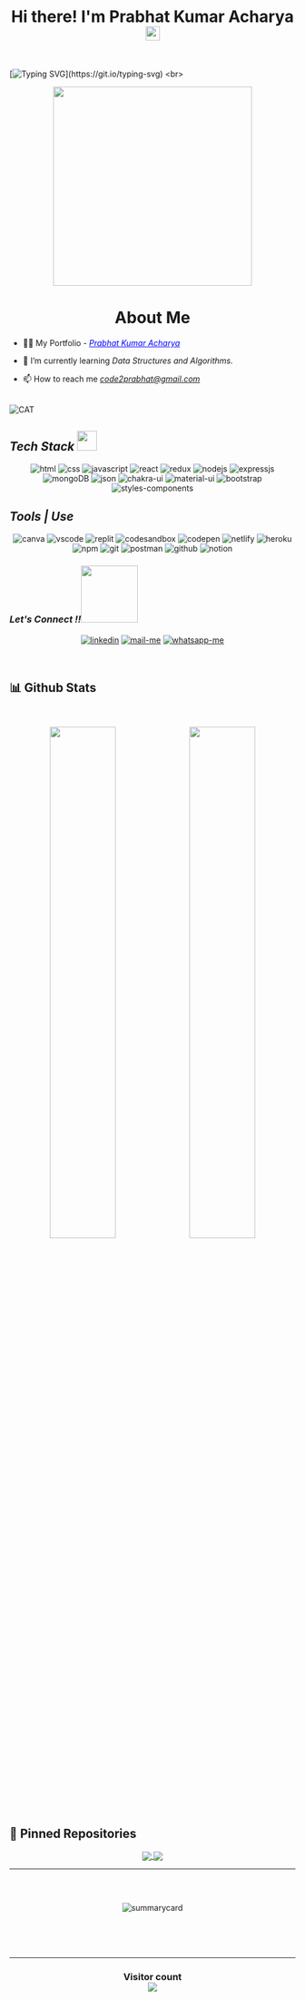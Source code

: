 <h1 align="center">Hi there! <span color="blue">I'm Prabhat Kumar Acharya</span> <img src="https://media.giphy.com/media/hvRJCLFzcasrR4ia7z/giphy.gif" width="25px"> </h1>
 <br>
   
 [![Typing SVG](https://readme-typing-svg.herokuapp.com?font=comfortaa&color=016EEA&size=24&width=500&lines=Currently+Learning+Full-Stack+Web+Development;Nice+to+meet+you...)](https://git.io/typing-svg)
  <br>
  
<!--   <p align="center" ><img  style="width: 500px;" src="https://egensoftwares.com/wp-content/uploads/2021/08/mern.png"/></p> -->
<!--  <p align="center" ><img  style="width: 500px;" src="https://res.cloudinary.com/practicaldev/image/fetch/s--goETGOXU--/c_limit%2Cf_auto%2Cfl_progressive%2Cq_66%2Cw_880/https://dev-to-uploads.s3.amazonaws.com/i/x3x5w638kkixi9s3h3vw.gif"/></p> -->
 <p align="center" ><img  style="width: 350px;height:350px" src="https://camo.githubusercontent.com/992babdffd8c74a1502de375fbdf7e4d54773242/68747470733a2f2f6d656469612e67697068792e636f6d2f6d656469612f53576f536b4e36447854737a71494b4571762f67697068792e676966"/></p>
   
 <h1 align="center" style=" align-items: center; border-radius: 50%; width: 100%">  About Me </h1> 

- 👨‍💻 My Portfolio - <a href="https://portfolio-prabhat.netlify.app/" style="color:blue; textDecoration:none;" target="_blank"><i>Prabhat Kumar Acharya</i></a>

- 🌱 I’m currently learning *Data Structures and Algorithms.*

- 📫 How to reach me *code2prabhat@gmail.com*

<br/>

<img src="https://camo.githubusercontent.com/f39b0dbcd5bef1a1d1a44021c77144bfe0480dbd8a9e809b83d955fb35fd5fea/68747470733a2f2f6d65646961322e67697068792e636f6d2f686561646572732f4769744875622f77385a4a4c744a626d7570682e676966" alt="CAT"/>

<br/>

<h2><i>Tech Stack <img src="https://camo.githubusercontent.com/beb64ff21c883e318e4f5db5231c2ba4175705bea1c9249e82a41ab375db4f75/68747470733a2f2f6d65646961322e67697068792e636f6d2f6d656469612f51737347456d706b79454f684243623765312f67697068792e6769663f6369643d656366303565343761306e336769316266716e74716d6f62386739616964316f796a327772336473336d67373030626c267269643d67697068792e676966" width="35"/></i></h2>

<p align="center">
  <img src="https://img.shields.io/badge/html5-%23E34F26.svg?style=for-the-badge&logo=html5&logoColor=white" alt="html"/>
  <img src="https://img.shields.io/badge/css3-%231572B6.svg?style=for-the-badge&logo=css3&logoColor=white" alt="css"/>
  <img src="https://img.shields.io/badge/javascript-%23323330.svg?style=for-the-badge&logo=javascript&logoColor=%23F7DF1E" alt="javascript"/>
  <img src="https://img.shields.io/badge/react-%2320232a.svg?style=for-the-badge&logo=react&logoColor=%2361DAFB" alt="react"/>
  <img src="https://img.shields.io/badge/redux-%23593d88.svg?style=for-the-badge&logo=redux&logoColor=white" alt="redux"/>
  <img src="https://img.shields.io/badge/Node.js-339933?style=for-the-badge&logo=nodedotjs&logoColor=white" alt="nodejs" />
  <img src="https://img.shields.io/badge/express.js-%23404d59.svg?style=for-the-badge&logo=express&logoColor=%2361DAFB" alt="expressjs" />
  <img src="https://img.shields.io/badge/MongoDB-%234ea94b.svg?style=for-the-badge&logo=mongodb&logoColor=white" alt="mongoDB" />
  <img src="https://img.shields.io/badge/json-5E5C5C?style=for-the-badge&logo=json&logoColor=white" alt="json" />
  <img src="https://img.shields.io/badge/Chakra--UI-319795?style=for-the-badge&logo=chakra-ui&logoColor=white" alt="chakra-ui" />
  <img src="https://img.shields.io/badge/Material%20UI-007FFF?style=for-the-badge&logo=mui&logoColor=white" alt="material-ui" />
  <img src="https://img.shields.io/badge/Bootstrap-563D7C?style=for-the-badge&logo=bootstrap&logoColor=white" alt="bootstrap" />
  <img src="https://img.shields.io/badge/styled--components-DB7093?style=for-the-badge&logo=styled-components&logoColor=white" alt="styles-components" /> 
</p>

<!-- <img src="" alt="" /> -->
<h2><i>Tools | Use</i></h2>
<p align="center">
  <img border-radius:"10px" src="https://img.shields.io/badge/Canva-%2300C4CC.svg?&style=for-the-badge&logo=Canva&logoColor=white" alt="canva" />
  <img src="https://img.shields.io/badge/VSCode-0078D4?style=for-the-badge&logo=visual%20studio%20code&logoColor=white" alt="vscode" />
  <img src="https://img.shields.io/badge/replit-667881?style=for-the-badge&logo=replit&logoColor=white" alt="replit" />
  <img src="https://img.shields.io/badge/Codesandbox-000000?style=for-the-badge&logo=CodeSandbox&logoColor=white" alt="codesandbox" />
  <img src="https://img.shields.io/badge/Codepen-000000?style=for-the-badge&logo=codepen&logoColor=white" alt="codepen" />
  <img src="https://img.shields.io/badge/Netlify-00C7B7?style=for-the-badge&logo=netlify&logoColor=white" alt="netlify" />
  <img src="https://img.shields.io/badge/Heroku-430098?style=for-the-badge&logo=heroku&logoColor=white" alt="heroku" />
  <img src="https://img.shields.io/badge/NPM-%23000000.svg?style=for-the-badge&logo=npm&logoColor=white" alt="npm"/>
  <img src="https://img.shields.io/badge/Git-f44d27?style=for-the-badge&logo=git&logoColor=white" alt="git"/>
  <img src="https://img.shields.io/badge/Postman-FF6C37?style=for-the-badge&logo=Postman&logoColor=white" alt="postman"/>
  <img src="https://img.shields.io/badge/GitHub-100000?style=for-the-badge&logo=github&logoColor=white" alt="github"/>
  <img src="https://img.shields.io/badge/Notion-000000?style=for-the-badge&logo=notion&logoColor=white" alt="notion" />
</p>
<h3><i>Let's Connect !!<img src="https://raw.githubusercontent.com/ShahriarShafin/ShahriarShafin/main/Assets/handshake.gif" width="100" /></i></h3>
<p align="center">
  <a href="https://www.linkedin.com/in/prabhat-acharya" target="blank"><img align="center" src="https://img.shields.io/badge/LinkedIn-0077B5?style=for-the-badge&logo=linkedin&logoColor=white" alt="linkedin" /></a>
  <a title="code2prabhat@gmail.com" href="mailto:code2prabhat@gmail.com" target="blank"><img align="center" src="https://img.shields.io/badge/Gmail-D14836?style=for-the-badge&logo=gmail&logoColor=white" alt="mail-me" /></a>
  <a href="https://wa.me/917249639469" target="blank"><img align="center" src="https://img.shields.io/badge/WhatsApp-25D366?style=for-the-badge&logo=whatsapp&logoColor=white" alt="whatsapp-me" /></a>
</p>
<br/>
<h2>📊 Github Stats</h2>
<br/>
<p align="center">
  <img width="48%" src="https://github-readme-stats-sigma-five.vercel.app/api?username=PrabhatAcharya&show_icons=true&hide_border=true&theme=merko" />
  <img width="48%" src="https://github-readme-streak-stats.herokuapp.com/?user=PrabhatAcharya&hide_border=true&theme=merko" />
</p>
<br />


## 📕 Pinned Repositories

<p align="center">
 <a href="https://github.com/PrabhatAcharya/Myntra">
  <img align="center" src="https://github-readme-stats.vercel.app/api/pin/?username=PrabhatAcharya&repo=Myntra&hide_border=true&theme=radical" />
</a>
 
<a href="https://github.com/PrabhatAcharya/Discovery-Plus_Clone/tree/main/discovery_plus">
  <img align="center" src="https://github-readme-stats.vercel.app/api/pin/?username=PrabhatAcharya&repo=Discovery-Plus_Clone&hide_border=true&theme=radical" />
</a>



</p>
<hr>

<br />
<!-- <p align="center" margin-right="10px"><img src="https://github-readme-streak-stats.herokuapp.com/?user=PrabhatAcharya&theme=radical" alt=""/></p> -->
<p align="center"><img src="https://github-profile-trophy.vercel.app/?username=PrabhatAcharya&theme=radical" alt=""/> </p>
<p align="center"><img src="https://github-profile-summary-cards.vercel.app/api/cards/profile-details?username=PrabhatAcharya&theme=radical" alt="summarycard"/> </p>
<br>
<br>
<br>
<hr />
<h3 align="center">

</h3>
<h3 align="center"> 
  Visitor count <br>

  <img src="https://profile-counter.glitch.me/PrabhatAcharya/count.svg" />
</h3>

<!-- <a href="https://google.com" align="center">
   <img src="https://github.com/Asmit2952/Asmit2952/blob/output/github-contribution-grid-snake.svg" alt="snake">
</a> -->
